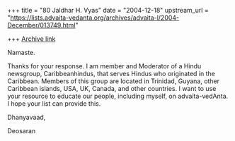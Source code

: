 +++
title = "80 Jaldhar H. Vyas"
date = "2004-12-18"
upstream_url = "https://lists.advaita-vedanta.org/archives/advaita-l/2004-December/013749.html"

+++
[Archive link](https://lists.advaita-vedanta.org/archives/advaita-l/2004-December/013749.html)

Namaste.

Thanks for your response. I am member and Moderator of a Hindu newsgroup,
Caribbeanhindus, that serves Hindus who originated in the Caribbean.
Members of this group are located in Trinidad, Guyana, other Caribbean
islands, USA, UK, Canada, and other countries. I want to use your resource
to educate our people, including myself, on advaita-vedAnta. I hope your
list can provide this.

Dhanyavaad,

Deosaran

